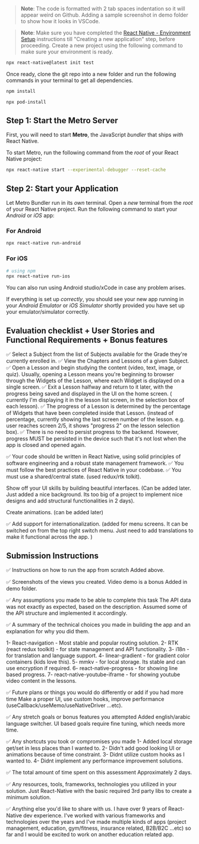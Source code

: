 >**Note**: The code is formatted with 2 tab spaces indentation so it will appear weird on Github. Adding a sample screenshot in demo folder to show how it looks in VSCode.

>**Note**: Make sure you have completed the [React Native - Environment Setup](https://reactnative.dev/docs/environment-setup) instructions till "Creating a new application" step, before proceeding.
Create a new project using the following command to make sure your environment is ready.
```bash
npx react-native@latest init test
```
Once ready, clone the git repo into a new folder and run the following commands in your terminal to get all dependencies.

```bash
npm install
```

```bash
npx pod-install
```

## Step 1: Start the Metro Server

First, you will need to start **Metro**, the JavaScript _bundler_ that ships _with_ React Native.

To start Metro, run the following command from the _root_ of your React Native project:

```bash
npx react-native start --experimental-debugger --reset-cache
```

## Step 2: Start your Application

Let Metro Bundler run in its _own_ terminal. Open a _new_ terminal from the _root_ of your React Native project. Run the following command to start your _Android_ or _iOS_ app:

### For Android

```bash
npx react-native run-android
```

### For iOS

```bash
# using npm
npx react-native run-ios
```

You can also run using Android studio/xCode in case any problem arises.

If everything is set up _correctly_, you should see your new app running in your _Android Emulator_ or _iOS Simulator_ shortly provided you have set up your emulator/simulator correctly.


## Evaluation checklist + User Stories and Functional Requirements + Bonus features

✅ Select a Subject from the list of Subjects available for the Grade they're currently enrolled in.
✅ View the Chapters and Lessons of a given Subject.
✅ Open a Lesson and begin studying the content (video, text, image, or quiz). Usually, opening a Lesson means you're beginning to browser through the Widgets of the Lesson, where each Widget is displayed on a single screen.
✅ Exit a Lesson halfway and return to it later, with the progress being saved and displayed in the UI on the home screen.
( currently I'm displaying it in the lesson list screen, in the selection box of each lesson).
✅ The progress of a Lesson is determined by the percentage of Widgets that have been completed inside that Lesson.
(instead of percentage, currently showing the last screen number of the lesson. e.g. user reaches screen 2/5, it shows "progress 2" on the lesson selection box).
✅ There is no need to persist progress to the backend. However, progress MUST be persisted in the device such that it's not lost when the app is closed and opened again.

✅ Your code should be written in React Native, using solid principles of software engineering and a robust state management framework.
✅ You must follow the best practices of React Native in your codebase.
✅ You must use a shared/central state. (used redux/rtk tolkit).

Show off your UI skills by building beautiful interfaces.
(Can be added later. Just added a nice background. Its too big of a project to implement nice designs and add structural functionalities in 2 days).

Create animations.
(can be added later)

✅ Add support for internationalization.
(added for menu screens. It can be switched on from the top right switch menu. Just need to add translations to make it functional across the app. )

## Submission Instructions

✅ Instructions on how to run the app from scratch
Added above.

✅ Screenshots of the views you created. Video demo is a bonus
Added in demo folder.

✅ Any assumptions you made to be able to complete this task
The API data was not exactly as expected, based on the description.
Assumed some of the API structure and implemented it accordingly.

✅ A summary of the technical choices you made in building the app and an explanation for why you did them.

1- React-navigation - Most stable and popular routing solution.
2- RTK (react redux toolkit) - for state management and API functionality.
3- i18n - for translation and language support.
4- linear-gradient - for gradient color containers (kids love this).
5- mmkv - for local storage. Its stable and can use encryption if required.
6- react-native-progress - for showing line based progress.
7- react-native-youtube-iframe - for showing youtube video content in the lessons.

✅ Future plans or things you would do differently or add if you had more time
Make a proper UI, use custom hooks, improve performance (useCallback/useMemo/useNativeDriver ...etc).

✅ Any stretch goals or bonus features you attempted
Added english/arabic language switcher. UI based goals require fine tuning, which needs more time.

✅ Any shortcuts you took or compromises you made
1- Added local storage get/set in less places than I wanted to.
2- Didn't add good looking UI or animations because of time constraint.
3- Didnt utilize custom hooks as I wanted to.
4- Didnt implement any performance improvement solutions.

✅ The total amount of time spent on this assessment
Approximately 2 days.

✅ Any resources, tools, frameworks, technologies you utilized in your solution.
Just React-Native with the basic required 3rd party libs to create a minimum solution.

✅ Anything else you'd like to share with us.
I have over 9 years of React-Native dev experience. I've worked with various frameworks and technologies over the years and I've made multiple kinds of apps (project management, education, gym/fitness, insurance related, B2B/B2C ...etc) so far and I would be excited to work on another education related app.





